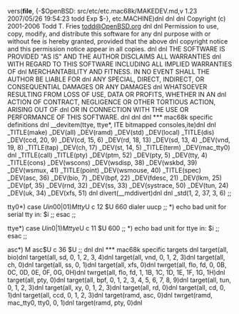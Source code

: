 vers(__file__,
	{-$OpenBSD: src/etc/etc.mac68k/MAKEDEV.md,v 1.23 2007/05/26 19:54:23 todd Exp $-},
etc.MACHINE)dnl
dnl
dnl Copyright (c) 2001-2006 Todd T. Fries <todd@OpenBSD.org>
dnl
dnl Permission to use, copy, modify, and distribute this software for any
dnl purpose with or without fee is hereby granted, provided that the above
dnl copyright notice and this permission notice appear in all copies.
dnl
dnl THE SOFTWARE IS PROVIDED "AS IS" AND THE AUTHOR DISCLAIMS ALL WARRANTIES
dnl WITH REGARD TO THIS SOFTWARE INCLUDING ALL IMPLIED WARRANTIES OF
dnl MERCHANTABILITY AND FITNESS. IN NO EVENT SHALL THE AUTHOR BE LIABLE FOR
dnl ANY SPECIAL, DIRECT, INDIRECT, OR CONSEQUENTIAL DAMAGES OR ANY DAMAGES
dnl WHATSOEVER RESULTING FROM LOSS OF USE, DATA OR PROFITS, WHETHER IN AN
dnl ACTION OF CONTRACT, NEGLIGENCE OR OTHER TORTIOUS ACTION, ARISING OUT OF
dnl OR IN CONNECTION WITH THE USE OR PERFORMANCE OF THIS SOFTWARE.
dnl
dnl
dnl *** mac68k specific definitions
dnl
__devitem(ttye, ttye*, ITE bitmapped consoles,ite)dnl
dnl
_TITLE(make)
_DEV(all)
_DEV(ramd)
_DEV(std)
_DEV(local)
_TITLE(dis)
_DEV(ccd, 20, 9)
_DEV(cd, 15, 6)
_DEV(rd, 18, 13)
_DEV(sd, 13, 4)
_DEV(vnd, 19, 8)
_TITLE(tap)
_DEV(ch, 17)
_DEV(st, 14, 5)
_TITLE(term)
_DEV(mac_tty0)
dnl _TITLE(call)
_TITLE(pty)
_DEV(ptm, 52)
_DEV(pty, 5)
_DEV(tty, 4)
_TITLE(cons)
_DEV(wscons)
_DEV(wsdisp, 38)
_DEV(wskbd, 39)
_DEV(wsmux, 41)
_TITLE(point)
_DEV(wsmouse, 40)
_TITLE(spec)
_DEV(asc, 36)
_DEV(bio, 7)
_DEV(bpf, 22)
_DEV(fdesc, 21)
_DEV(lkm, 25)
_DEV(pf, 35)
_DEV(rnd, 32)
_DEV(ss, 33)
_DEV(systrace, 50)
_DEV(tun, 24)
_DEV(uk, 34)
_DEV(xfs, 51)
dnl
divert(__mddivert)dnl
dnl
_std(1, 2, 37, 3, 6)
	;;

tty0*)
	case $U in
	00|01)
		M tty$U c 12 $U 660 dialer uucp
		;;
	*)
		echo bad unit for serial tty in: $i
		;;
	esac
	;;

ttye*)
	case $U in
	0|1)
		M ttye$U c 11 $U 600
		;;
	*)
		echo bad unit for ttye in: $i
		;;
	esac
	;;

asc*)
	M asc$U c 36 $U
	;;
dnl
dnl *** mac68k specific targets
dnl
target(all, bio)dnl
target(all, sd, 0, 1, 2, 3, 4)dnl
target(all, vnd, 0, 1, 2, 3)dnl
target(all, ch, 0)dnl
target(all, ss, 0, 1)dnl
target(all, xfs, 0)dnl
twrget(all, flo, fd, 0, 0B, 0C, 0D, 0E, 0F, 0G, 0H)dnl
twrget(all, flo, fd, 1, 1B, 1C, 1D, 1E, 1F, 1G, 1H)dnl
target(all, pty, 0)dnl
target(all, bpf, 0, 1, 2, 3, 4, 5, 6, 7, 8, 9)dnl
target(all, tun, 0, 1, 2, 3)dnl
target(all, xy, 0, 1, 2, 3)dnl
target(all, rd, 0)dnl
target(all, cd, 0, 1)dnl
target(all, ccd, 0, 1, 2, 3)dnl
target(ramd, asc, 0)dnl
twrget(ramd, mac_tty0, tty0, 0, 1)dnl
target(ramd, pty, 0)dnl
